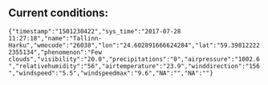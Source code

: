 ## Current conditions: 
 ``` {"timestamp":"1501230422","sys_time":"2017-07-28 11:27:18","name":"Tallinn-Harku","wmocode":"26038","lon":"24.602891666624284","lat":"59.398122222355134","phenomenon":"Few clouds","visibility":"20.0","precipitations":"0","airpressure":"1002.6","relativehumidity":"56","airtemperature":"23.9","winddirection":"156","windspeed":"5.5","windspeedmax":"9.6","NA":"","NA":""} ```
